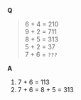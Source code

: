 __Q__

> 6 + 4 = 210  
> 9 + 2 = 711  
> 8 + 5 = 313  
> 5 + 2 = 37  
> 7 + 6 = `???`  

__A__

1. 7 + 6 = 113
2. 7 + 6 = 8 + 5 = 313
